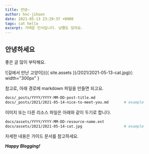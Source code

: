 ```yaml
---
title: 안녕~
author: hnc-jihoon
date: 2021-05-13 23:29:37 +0900
tags: cat hello
excerpt: 가벼운 인사입니다. 냥짤도 있어요.
---
```

## 안녕하세요

좋은 글 많이 부탁해요.

![길에서 만난 고양이]({{ site.assets }}/2021/2021-05-13-cat.jpg){: width="300px" }

참고로, 아래 경로에 markdown 파일을 만들면 되고요.

```zsh
docs/_posts/YYYY/YYYY-MM-DD-post-title.md
docs/_posts/2021/2021-05-14-nice-to-meet-you.md       # example
```

이미지 또는 다른 리소스 파일은 아래와 같이 두기로 합니다.

```zsh
docs/assets/YYYY/YYYY-MM-DD-resource-name.ext
docs/assets/2021/2021-05-14-cat.jpg                   # example
```

자세한 내용은 가이드 문서를 참고하세요.

***Happy Blogging!***
